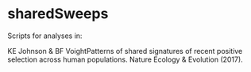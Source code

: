 # sharedSweeps

Scripts for analyses in:

KE Johnson & BF VoightPatterns of shared signatures of recent positive selection across human populations. Nature Ecology & Evolution (2017).
